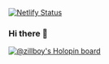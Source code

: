 [![Netlify Status](https://api.netlify.com/api/v1/badges/08f0cb9d-6416-4d61-97c9-789a4c309b63/deploy-status)](https://app.netlify.com)
### Hi there 👋

[![@zillboy's Holopin board](https://holopin.io/api/user/board?user=zillboy)](https://holopin.io/@zillboy)

<!--
**zillBoy/zillBoy** is a ✨ _special_ ✨ repository because its `README.md` (this file) appears on your GitHub profile.

Here are some ideas to get you started:

- 🔭 I’m currently working on ...
- 🌱 I’m currently learning TypeScript with React
- 👯 I’m looking to collaborate on ...
- 🤔 I’m looking for help with ...
- 💬 Ask me about ...
- 📫 How to reach me: musman0741@gmail.com
- 😄 Pronouns: he/him
- ⚡ Fun fact: I love React.Js
-->
